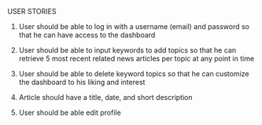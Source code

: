 USER STORIES

1. User should be able to log in with a username (email) and password so that he can have access to the dashboard

2. User should be able to input keywords to add topics so that he can retrieve 5 most recent related news articles per topic at any point in time

3. User should be able to delete keyword topics so that he can customize the dashboard to his liking and interest

4. Article should have a title, date, and short description

5. User should be able edit profile
